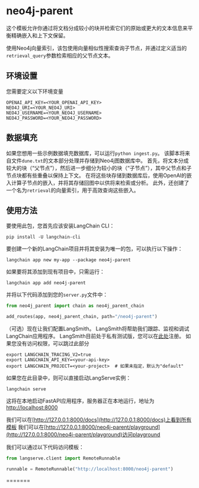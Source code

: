 # neo4j-parent

这个模板允许你通过将文档分成较小的块并检索它们的原始或更大的文本信息来平衡精确嵌入和上下文保留。

使用Neo4j向量索引，该包使用向量相似性搜索查询子节点，并通过定义适当的`retrieval_query`参数检索相应的父节点文本。

## 环境设置

您需要定义以下环境变量

```
OPENAI_API_KEY=<YOUR_OPENAI_API_KEY>
NEO4J_URI=<YOUR_NEO4J_URI>
NEO4J_USERNAME=<YOUR_NEO4J_USERNAME>
NEO4J_PASSWORD=<YOUR_NEO4J_PASSWORD>
```

## 数据填充

如果您想用一些示例数据填充数据库，可以运行`python ingest.py`。
该脚本将来自文件`dune.txt`的文本部分处理并存储到Neo4j图数据库中。
首先，将文本分成较大的块（“父节点”），然后进一步细分为较小的块（“子节点”），其中父节点和子节点块都有些重叠以保持上下文。
在将这些块存储到数据库后，使用OpenAI的嵌入计算子节点的嵌入，并将其存储回图中以供将来检索或分析。
此外，还创建了一个名为`retrieval`的向量索引，用于高效查询这些嵌入。

## 使用方法

要使用此包，您首先应该安装LangChain CLI：

```shell
pip install -U langchain-cli
```

要创建一个新的LangChain项目并将其安装为唯一的包，可以执行以下操作：

```shell
langchain app new my-app --package neo4j-parent
```

如果要将其添加到现有项目中，只需运行：

```shell
langchain app add neo4j-parent
```

并将以下代码添加到您的`server.py`文件中：
```python
from neo4j_parent import chain as neo4j_parent_chain

add_routes(app, neo4j_parent_chain, path="/neo4j-parent")
```

（可选）现在让我们配置LangSmith。
LangSmith将帮助我们跟踪、监视和调试LangChain应用程序。
LangSmith目前处于私有测试版，您可以在[此处](https://smith.langchain.com/)注册。
如果您没有访问权限，可以跳过此部分

```shell
export LANGCHAIN_TRACING_V2=true
export LANGCHAIN_API_KEY=<your-api-key>
export LANGCHAIN_PROJECT=<your-project>  # 如果未指定，默认为"default"
```

如果您在此目录中，则可以直接启动LangServe实例：

```shell
langchain serve
```

这将在本地启动FastAPI应用程序，服务器正在本地运行，地址为
[http://localhost:8000](http://localhost:8000)

我们可以在[http://127.0.0.1:8000/docs](http://127.0.0.1:8000/docs)上看到所有模板
我们可以在[http://127.0.0.1:8000/neo4j-parent/playground](http://127.0.0.1:8000/neo4j-parent/playground)访问playground

我们可以通过以下代码访问模板：

```python
from langserve.client import RemoteRunnable

runnable = RemoteRunnable("http://localhost:8000/neo4j-parent")
```
=======